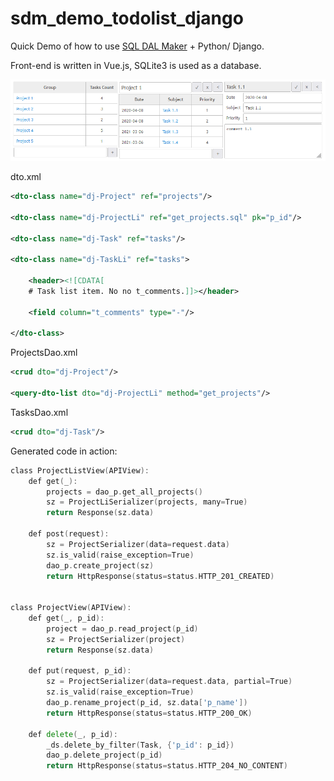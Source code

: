 # sdm_demo_todolist_django
Quick Demo of how to use [SQL DAL Maker](https://github.com/panedrone/sqldalmaker) + Python/ Django.

Front-end is written in Vue.js, SQLite3 is used as a database.

![demo-go.png](demo-go.png)

dto.xml
```xml
<dto-class name="dj-Project" ref="projects"/>

<dto-class name="dj-ProjectLi" ref="get_projects.sql" pk="p_id"/>

<dto-class name="dj-Task" ref="tasks"/>

<dto-class name="dj-TaskLi" ref="tasks">

    <header><![CDATA[
    # Task list item. No no t_comments.]]></header>

    <field column="t_comments" type="-"/>

</dto-class>
```
ProjectsDao.xml
```xml
<crud dto="dj-Project"/>

<query-dto-list dto="dj-ProjectLi" method="get_projects"/>
```
TasksDao.xml
```xml
<crud dto="dj-Task"/>
```
Generated code in action:
```go
class ProjectListView(APIView):
    def get(_):
        projects = dao_p.get_all_projects()
        sz = ProjectLiSerializer(projects, many=True)
        return Response(sz.data)
    
    def post(request):
        sz = ProjectSerializer(data=request.data)
        sz.is_valid(raise_exception=True)
        dao_p.create_project(sz)
        return HttpResponse(status=status.HTTP_201_CREATED)


class ProjectView(APIView):
    def get(_, p_id):
        project = dao_p.read_project(p_id)
        sz = ProjectSerializer(project)
        return Response(sz.data)
    
    def put(request, p_id):
        sz = ProjectSerializer(data=request.data, partial=True)
        sz.is_valid(raise_exception=True)
        dao_p.rename_project(p_id, sz.data['p_name'])
        return HttpResponse(status=status.HTTP_200_OK)
    
    def delete(_, p_id):
        _ds.delete_by_filter(Task, {'p_id': p_id})
        dao_p.delete_project(p_id)
        return HttpResponse(status=status.HTTP_204_NO_CONTENT)
```
